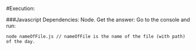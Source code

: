 #Execution:

###Javascript
Dependencies: Node.
Get the answer: Go to the console and run: 
```
node nameOfFile.js // nameOfFile is the name of the file (with path) of the day.
```